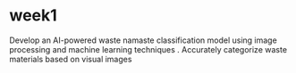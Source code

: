 # week1
Develop an AI-powered waste ﻿namaste classification model using image processing and machine learning techniques .  Accurately categorize waste materials based on visual images
